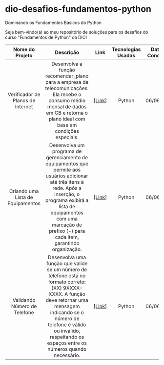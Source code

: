 # dio-desafios-fundamentos-python
Dominando os Fundamentos Básicos do Python 

Seja bem-vindo(a) ao meu repositório de soluções para os desafios do curso "Fundamentos de Python" da DIO!

| Nome do Projeto | Descrição | Link | Tecnologias Usadas | Data de Conclusão | Status do Projeto |
| :---------------: | :---------: | :----: | :------------------: | :-----------------: | :-----------------: |
| Verificador de Planos de Internet | Desenvolva a função recomendar_plano para a empresa de telecomunicações. Ela recebe o consumo médio mensal de dados em GB e retorna o plano ideal com base em condições especiais. | [[Link]](https://github.com/Carl0sMan0el/Verificador-de-Planos-de-Internet.git) | Python | 06/06/2024 | Concluído |
| Criando uma Lista de Equipamentos | Desenvolva um programa de gerenciamento de equipamentos que permite aos usuários adicionar até três itens à rede. Após a inserção, o programa exibirá a lista de equipamentos com uma marcação de prefixo (-) para cada item, garantindo organização. | [[Link]](lobo) | Python | 06/06/2024 | Concluído |
| Validando Número de Telefone | Desenvolva uma função que valide se um número de telefone está no formato correto: (XX) 9XXXX-XXXX. A função deve retornar uma mensagem indicando se o número de telefone é válido ou inválido, respeitando os espaços entre os números quando necessário. | [[Link]](lobo) | Python | 06/06/2024 | Concluído |
